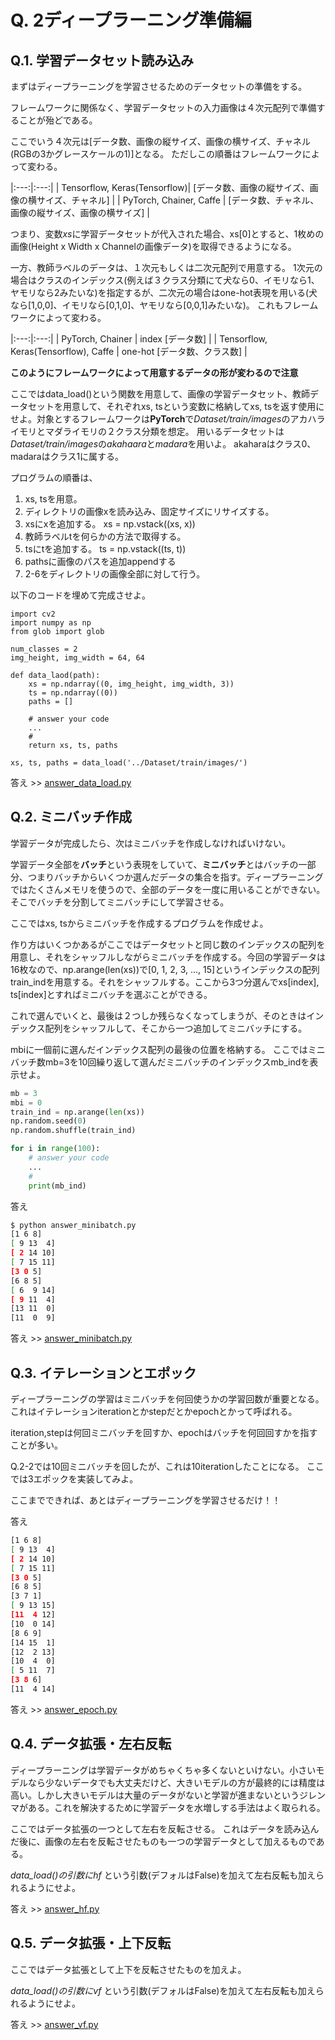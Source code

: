 # Q. 2ディープラーニング準備編

## Q.1. 学習データセット読み込み 

まずはディープラーニングを学習させるためのデータセットの準備をする。

フレームワークに関係なく、学習データセットの入力画像は４次元配列で準備することが殆どである。

ここでいう４次元は[データ数、画像の縦サイズ、画像の横サイズ、チャネル(RGBの3かグレースケールの1)]となる。
ただしこの順番はフレームワークによって変わる。


|:---:|:---:|
| Tensorflow, Keras(Tensorflow)| [データ数、画像の縦サイズ、画像の横サイズ、チャネル] |
| PyTorch, Chainer, Caffe  | [データ数、チャネル、画像の縦サイズ、画像の横サイズ] |

つまり、変数*xs*に学習データセットが代入された場合、xs[0]とすると、1枚めの画像(Height x Width x Channelの画像データ)を取得できるようになる。

一方、教師ラベルのデータは、１次元もしくは二次元配列で用意する。
1次元の場合はクラスのインデックス(例えば３クラス分類にて犬なら0、イモリなら1、ヤモリなら2みたいな)を指定するが、二次元の場合はone-hot表現を用いる(犬なら[1,0,0]、イモリなら[0,1,0]、ヤモリなら[0,0,1]みたいな)。
これもフレームワークによって変わる。


|:---:|:---:|
| PyTorch, Chainer | index [データ数] |
| Tensorflow, Keras(Tensorflow), Caffe  | one-hot [データ数、クラス数] |

**このようにフレームワークによって用意するデータの形が変わるので注意**

ここではdata_load()という関数を用意して、画像の学習データセット、教師データセットを用意して、それぞれxs, tsという変数に格納してxs, tsを返す使用にせよ。対象とするフレームワークは**PyTorch**で*Dataset/train/images*のアカハライモリとマダライモリの２クラス分類を想定。
用いるデータセットは*Dataset/train/images*の*akahaara*と*madara*を用いよ。
akaharaはクラス0、madaraはクラス1に属する。

プログラムの順番は、
1. xs, tsを用意。
2. ディレクトリの画像xを読み込み、固定サイズにリサイズする。
3. xsにxを追加する。 xs = np.vstack((xs, x))
4. 教師ラベルtを何らかの方法で取得する。
5. tsにtを追加する。 ts = np.vstack((ts, t))
6. pathsに画像のパスを追加appendする
7. 2-6をディレクトリの画像全部に対して行う。

以下のコードを埋めて完成させよ。

```python
import cv2
import numpy as np
from glob import glob

num_classes = 2
img_height, img_width = 64, 64

def data_laod(path):
    xs = np.ndarray((0, img_height, img_width, 3))
    ts = np.ndarray((0))
    paths = []
    
    # answer your code
    ...
    #
    return xs, ts, paths
    
xs, ts, paths = data_load('../Dataset/train/images/')
```

答え >> [answer_data_load.py](https://github.com/yoyoyo-yo/DeepLearningMugenKnock/blob/master/Question_prepare/answer_data_load.py)

## Q.2. ミニバッチ作成

学習データが完成したら、次はミニバッチを作成しなければいけない。

学習データ全部を**バッチ**という表現をしていて、**ミニバッチ**とはバッチの一部分、つまりバッチからいくつか選んだデータの集合を指す。ディープラーニングではたくさんメモリを使うので、全部のデータを一度に用いることができない。そこでバッチを分割してミニバッチにして学習させる。

ここではxs, tsからミニバッチを作成するプログラムを作成せよ。

作り方はいくつかあるがここではデータセットと同じ数のインデックスの配列を用意し、それをシャッフルしながらミニバッチを作成する。今回の学習データは16枚なので、np.arange(len(xs))で[0, 1, 2, 3, ..., 15]というインデックスの配列train_indを用意する。それをシャッフルする。ここから3つ分選んでxs[index], ts[index]とすればミニバッチを選ぶことができる。

これで選んでいくと、最後は２つしか残らなくなってしまうが、そのときはインデックス配列をシャッフルして、そこから一つ追加してミニバッチにする。

mbiに一個前に選んだインデックス配列の最後の位置を格納する。
ここではミニバッチ数mb=3を10回繰り返して選んだミニバッチのインデックスmb_indを表示せよ。

```python
mb = 3
mbi = 0
train_ind = np.arange(len(xs))
np.random.seed(0)
np.random.shuffle(train_ind)

for i in range(100):
    # answer your code
    ...
    #
    print(mb_ind)
```


答え

```bash
$ python answer_minibatch.py
[1 6 8]
[ 9 13  4]
[ 2 14 10]
[ 7 15 11]
[3 0 5]
[6 8 5]
[ 6  9 14]
[ 9 11  4]
[13 11  0]
[11  0  9]
```

答え >> [answer_minibatch.py](https://github.com/yoyoyo-yo/DeepLearningMugenKnock/blob/master/Question_prepare/answer_minibatch.py)


## Q.3. イテレーションとエポック

ディープラーニングの学習はミニバッチを何回使うかの学習回数が重要となる。
これはイテレーションiterationとかstepだとかepochとかって呼ばれる。

iteration,stepは何回ミニバッチを回すか、epochはバッチを何回回すかを指すことが多い。

Q.2-2では10回ミニバッチを回したが、これは10iterationしたことになる。
ここでは3エポックを実装してみよ。


ここまでできれば、あとはディープラーニングを学習させるだけ！！

答え

```bash
[1 6 8]
[ 9 13  4]
[ 2 14 10]
[ 7 15 11]
[3 0 5]
[6 8 5]
[3 7 1]
[ 9 13 15]
[11  4 12]
[10  0 14]
[8 6 9]
[14 15  1]
[12  2 13]
[10  4  0]
[ 5 11  7]
[3 8 6]
[11  4 14]
```

答え >> [answer_epoch.py](https://github.com/yoyoyo-yo/DeepLearningMugenKnock/blob/master/Question_prepare/answer_epoch.py)


## Q.4. データ拡張・左右反転

ディープラーニングは学習データがめちゃくちゃ多くないといけない。小さいモデルなら少ないデータでも大丈夫だけど、大きいモデルの方が最終的には精度は高い。しかし大きいモデルは大量のデータがないと学習が進まないというジレンマがある。これを解決するために学習データを水増しする手法はよく取られる。

ここではデータ拡張の一つとして左右を反転させる。
これはデータを読み込んだ後に、画像の左右を反転させたものも一つの学習データとして加えるものである。

*data_load()*の引数に*hf* という引数(デフォルはFalse)を加えて左右反転も加えられるようにせよ。

答え >> [answer_hf.py](https://github.com/yoyoyo-yo/DeepLearningMugenKnock/blob/master/Question_prepare/answer_hf.py)

## Q.5. データ拡張・上下反転

ここではデータ拡張として上下を反転させたものを加えよ。

*data_load()*の引数に*vf* という引数(デフォルはFalse)を加えて左右反転も加えられるようにせよ。

答え >> [answer_vf.py](https://github.com/yoyoyo-yo/DeepLearningMugenKnock/blob/master/Question_prepare/answer_vf.py)
